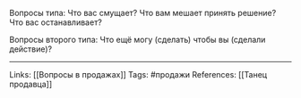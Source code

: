 Вопросы типа: Что вас смущает? Что вам мешает принять решение? Что вас останавливает? 

Вопросы второго типа: Что ещё могу (сделать) чтобы вы (сделали действие)? 
___
Links: [[Вопросы в продажах]]
Tags: #продажи 
References: [[Танец продавца]]